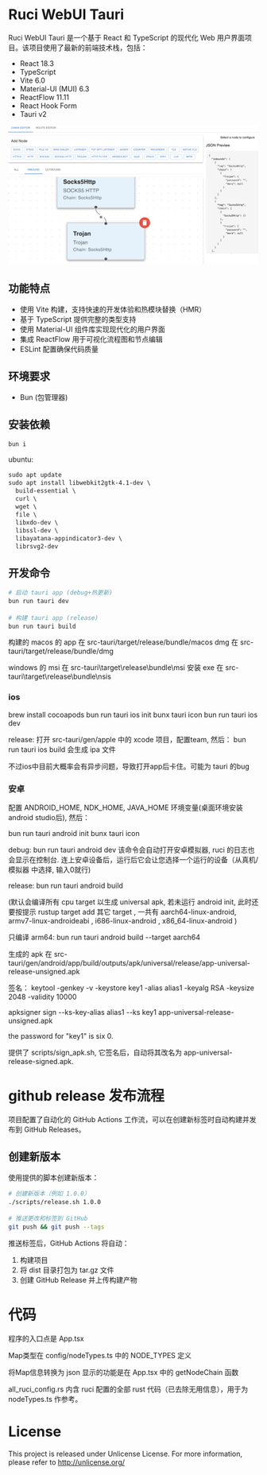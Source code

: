 # Ruci WebUI Tauri

Ruci WebUI Tauri 是一个基于 React 和 TypeScript 的现代化 Web 用户界面项目。该项目使用了最新的前端技术栈，包括：

- React 18.3
- TypeScript
- Vite 6.0
- Material-UI (MUI) 6.3
- ReactFlow 11.11
- React Hook Form
- Tauri v2



![screenshot](screenshot.png)

## 功能特点

- 使用 Vite 构建，支持快速的开发体验和热模块替换（HMR）
- 基于 TypeScript 提供完整的类型支持
- 使用 Material-UI 组件库实现现代化的用户界面
- 集成 ReactFlow 用于可视化流程图和节点编辑
- ESLint 配置确保代码质量


## 环境要求

- Bun (包管理器)

## 安装依赖

```bash
bun i
```

ubuntu:

```
sudo apt update
sudo apt install libwebkit2gtk-4.1-dev \
  build-essential \
  curl \
  wget \
  file \
  libxdo-dev \
  libssl-dev \
  libayatana-appindicator3-dev \
  librsvg2-dev
```

## 开发命令

```bash
# 启动 tauri app (debug+热更新)
bun run tauri dev

# 构建 tauri app (release)
bun run tauri build
```

构建的 macos 的 app 在
src-tauri/target/release/bundle/macos
dmg 在
src-tauri/target/release/bundle/dmg

windows 的 msi 在
src-tauri\target\release\bundle\msi
安装 exe 在
src-tauri\target\release\bundle\nsis

### ios

brew install cocoapods
bun run tauri ios init
bunx tauri icon
bun run tauri ios dev

release:
打开 src-tauri/gen/apple 中的 xcode 项目，配置team, 然后：
bun run tauri ios build
会生成 ipa 文件

不过ios中目前大概率会有异步问题，导致打开app后卡住。可能为 tauri 的bug

### 安卓


配置 ANDROID_HOME, NDK_HOME, JAVA_HOME 环境变量(桌面环境安装 android studio后), 然后：

bun run tauri android init
bunx tauri icon

debug:
bun run tauri android dev 
该命令会自动打开安卓模拟器, ruci 的日志也会显示在控制台. 连上安卓设备后，运行后它会让您选择一个运行的设备（从真机/模拟器 中选择, 输入0就行)

release:
bun run tauri android build

(默认会编译所有 cpu target 以生成 universal apk, 若未运行 android init, 此时还要按提示 rustup target add 其它 target , 一共有
aarch64-linux-android, armv7-linux-androideabi , i686-linux-android , x86_64-linux-android
)

只编译 arm64:
bun run tauri android build --target aarch64


生成的 apk 在
src-tauri/gen/android/app/build/outputs/apk/universal/release/app-universal-release-unsigned.apk

签名：
keytool -genkey -v -keystore key1 -alias alias1 -keyalg RSA -keysize 2048 -validity 10000

apksigner sign --ks-key-alias alias1 --ks key1 app-universal-release-unsigned.apk

the password for "key1" is six 0.

提供了 scripts/sign_apk.sh, 它签名后，自动将其改名为 app-universal-release-signed.apk.


# github release 发布流程

项目配置了自动化的 GitHub Actions 工作流，可以在创建新标签时自动构建并发布到 GitHub Releases。

## 创建新版本

使用提供的脚本创建新版本：

```bash
# 创建新版本（例如 1.0.0）
./scripts/release.sh 1.0.0

# 推送更改和标签到 GitHub
git push && git push --tags
```

推送标签后，GitHub Actions 将自动：
1. 构建项目
2. 将 dist 目录打包为 tar.gz 文件
3. 创建 GitHub Release 并上传构建产物

# 代码

程序的入口点是 App.tsx

Map类型在 config/nodeTypes.ts 中的 NODE_TYPES 定义

将Map信息转换为 json 显示的功能是在 App.tsx 中的 getNodeChain 函数

all_ruci_config.rs 内含 ruci 配置的全部 rust 代码（已去除无用信息），用于为 nodeTypes.ts 作参考。



# License

This project is released under Unlicense License.
For more information, please refer to <http://unlicense.org/>